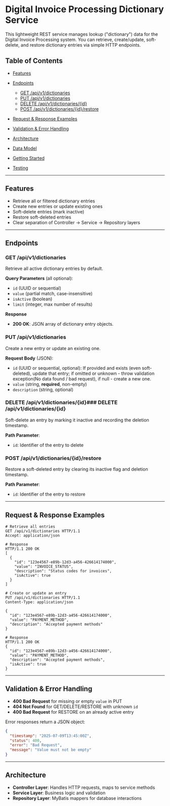 # Digital Invoice Processing Dictionary Service

This lightweight REST service manages lookup ("dictionary") data for the Digital Invoice Processing system. You can retrieve, create/update, soft-delete, and restore dictionary entries via simple HTTP endpoints.

## Table of Contents

* [Features](#features)
* [Endpoints](#endpoints)

  * [GET /api/v1/dictionaries](#get-apiv1dictionaries)
  * [PUT /api/v1/dictionaries](#put-apiv1dictionariesid)
  * [DELETE /api/v1/dictionaries/{id}](#delete-apiv1dictionariesid)
  * [POST /api/v1/dictionaries/{id}/restore](#post-apiv1dictionariesidrestore)
* [Request & Response Examples](#request--response-examples)
* [Validation & Error Handling](#validation--error-handling)
* [Architecture](#architecture)
* [Data Model](#data-model)
* [Getting Started](#getting-started)
* [Testing](#testing)

---

## Features

* Retrieve all or filtered dictionary entries
* Create new entries or update existing ones
* Soft-delete entries (mark inactive)
* Restore soft-deleted entries
* Clear separation of Controller → Service → Repository layers

---

## Endpoints

### GET /api/v1/dictionaries

Retrieve all active dictionary entries by default.

**Query Parameters** (all optional):

* `id` (UUID or sequential)
* `value` (partial match, case-insensitive)
* `isActive` (boolean)
* `limit` (integer, max number of results)

**Response**

* **200 OK**: JSON array of dictionary entry objects.

### PUT /api/v1/dictionaries

Create a new entry or update an existing one.

**Request Body** (JSON):

* `id` (UUID or sequential, optional): If provided and exists (even soft-deleted), update that entry; if omitted or unknown - throw validation exception(No data found / bad request), if null - create a new one.
* `value` (string, **required**, non-empty)
* `description` (string, optional)


### DELETE /api/v1/dictionaries/{id}### DELETE /api/v1/dictionaries/{id}

Soft-delete an entry by marking it inactive and recording the deletion timestamp.

**Path Parameter**:

* `id`: Identifier of the entry to delete

### POST /api/v1/dictionaries/{id}/restore

Restore a soft-deleted entry by clearing its inactive flag and deletion timestamp.

**Path Parameter**:

* `id`: Identifier of the entry to restore

---

## Request & Response Examples

```http
# Retrieve all entries
GET /api/v1/dictionaries HTTP/1.1
Accept: application/json

# Response
HTTP/1.1 200 OK
[
  {
    "id": "123e4567-e89b-12d3-a456-426614174000",
    "value": "INVOICE_STATUS",
    "description": "Status codes for invoices",
    "isActive": true
  }
]
```

```http
# Create or update an entry
PUT /api/v1/dictionaries HTTP/1.1
Content-Type: application/json

{
  "id": "123e4567-e89b-12d3-a456-426614174000",
  "value": "PAYMENT_METHOD",
  "description": "Accepted payment methods"
}

# Response
HTTP/1.1 200 OK
{
  "id": "123e4567-e89b-12d3-a456-426614174000",
  "value": "PAYMENT_METHOD",
  "description": "Accepted payment methods",
  "isActive": true
}
```

---

## Validation & Error Handling

* **400 Bad Request** for missing or empty `value` in PUT
* **404 Not Found** for GET/DELETE/RESTORE with unknown `id`
* **400 Bad Request** for RESTORE on an already active entry

Error responses return a JSON object:

```json
{
  "timestamp": "2025-07-09T13:45:00Z",
  "status": 400,
  "error": "Bad Request",
  "message": "Value must not be empty"
}
```

---

## Architecture

* **Controller Layer**: Handles HTTP requests, maps to service methods
* **Service Layer**: Business logic and validation
* **Repository Layer**: MyBatis mappers for database interactions
